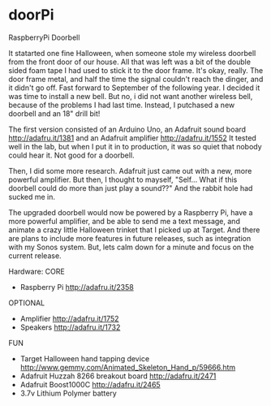 # doorPi
RaspberryPi Doorbell

It statarted one fine Halloween, when someone stole my wireless doorbell from the front door of our house.  All that was left was a bit of the double sided foam tape I had used to stick it to the door frame.  It's okay, really. The door frame metal, and half the time the signal couldn't reach the dinger, and it didn't go off.  Fast forward to September of the following year.  I decided it was time to install a new bell.  But no, i did not want another wireless bell, because of the problems I had last time.  Instead, I putchased a new doorbell and an 18" drill bit!  

The first version consisted of an Arduino Uno, an Adafruit sound board http://adafru.it/1381 and an Adafruit amplifier http://adafru.it/1552  It tested well in the lab, but when I put it in to production, it was so quiet that nobody could hear it.  Not good for a doorbell.

Then, I did some more research.  Adafruit just came out with a new, more powerful amplifier.  But then, I thought to mayself, "Self...  What if this doorbell could do more than just play a sound??"  And the rabbit hole had sucked me in.

The upgraded doorbell would now be powered by a Raspberry Pi, have a more powerful amplifier, and be able to send me a text message, and animate a crazy little Halloween trinket that I picked up at Target.  And there are plans to include more features in future releases, such as integration with my Sonos system.  But, lets calm down for a minute and focus on the current release.

Hardware:
  CORE
  * Raspberry Pi http://adafru.it/2358
  
  OPTIONAL
  * Amplifier http://adafru.it/1752
  * Speakers http://adafru.it/1732
  
  FUN
  * Target Halloween hand tapping device http://www.gemmy.com/Animated_Skeleton_Hand_p/59666.htm
  * Adafruit Huzzah 8266 breakout board http://adafru.it/2471
  * Adafruit Boost1000C http://adafru.it/2465
  * 3.7v Lithium Polymer battery
